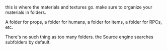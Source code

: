 this is where the materials and textures go. make sure to organize your materials in folders.

A folder for props, a folder for humans, a folder for items, a folder for RPCs, etc.

There's no such thing as too many folders. the Source engine searches subfolders by default.
